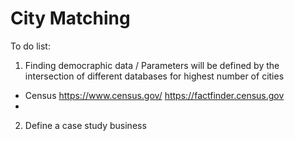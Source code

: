 City Matching
================

To do list:
1. Finding democraphic data / Parameters will be defined by the intersection of different databases for highest number of cities  
* Census <https://www.census.gov/> <https://factfinder.census.gov>
* 
2. Define a case study business
